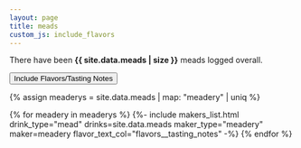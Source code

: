 ```yaml
---
layout: page
title: meads
custom_js: include_flavors
---
```


<p>There have been <strong>{{ site.data.meads | size }}</strong> meads logged overall.</p>

<button id="include_flavors" type="button">Include Flavors/Tasting Notes</button>

{% assign meaderys = site.data.meads | map: "meadery" | uniq %}

{% for meadery in meaderys %}
    {%-
        include makers_list.html
            drink_type="mead"
            drinks=site.data.meads
            maker_type="meadery"
            maker=meadery
            flavor_text_col="flavors__tasting_notes"
    -%}
{% endfor %}
